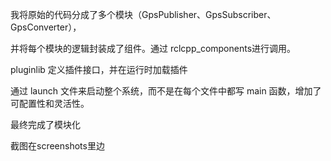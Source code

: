 我将原始的代码分成了多个模块（GpsPublisher、GpsSubscriber、GpsConverter），

并将每个模块的逻辑封装成了组件。通过 rclcpp_components进行调用。

pluginlib 定义插件接口，并在运行时加载插件

通过 launch 文件来启动整个系统，而不是在每个文件中都写 main 函数，增加了可配置性和灵活性。

最终完成了模块化

截图在screenshots里边
